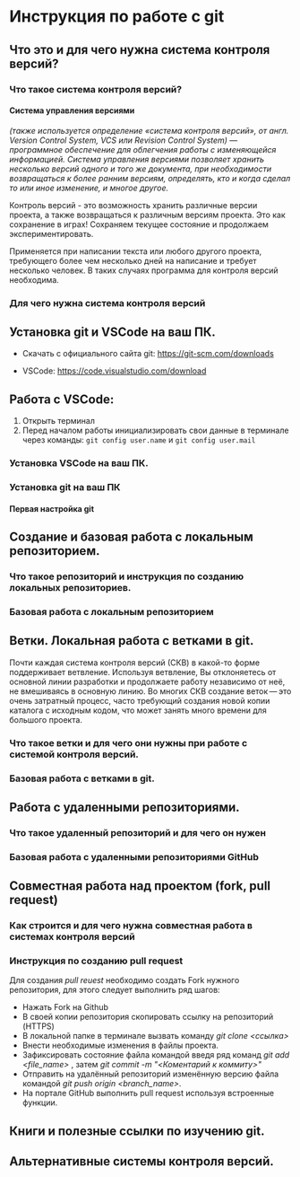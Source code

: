 # Инструкция по работе с git

## Что это и для чего нужна система контроля версий?

### Что такое система контроля версий?
#### Система управления версиями 
_(также используется определение «система контроля версий», от англ. Version Control System, VCS или Revision Control System) — программное обеспечение для облегчения работы с изменяющейся информацией. Система управления версиями позволяет хранить несколько версий одного и того же документа, при необходимости возвращаться к более ранним версиям, определять, кто и когда сделал то или иное изменение, и многое другое._

Контроль версий - это возможность хранить различные версии проекта, а также возвращаться к различным версиям проекта. Это как сохранение в играх! Сохраняем текущее состояние и продолжаем экспериментировать.

Применяется при написании текста или любого другого проекта, требующего более чем несколько дней на написание и требует несколько человек. В таких случаях программа для контроля версий необходима.

### Для чего нужна система контроля версий

## Установка git и VSCode на ваш ПК.

*  Скачать с официального сайта git: https://git-scm.com/downloads

* VSCode: https://code.visualstudio.com/download

## Работа с VSCode:

1. Открыть терминал
2. Перед началом работы инициализировать свои данные в терминале через команды: ```git config user.name```
и ```git config user.mail```





### Установка VSCode на ваш ПК.

### Установка git на ваш ПК

#### Первая настройка git

## Создание и базовая работа с локальным репозиторием.

### Что такое репозиторий и инструкция по созданию локальных репозиториев.

### Базовая работа с локальным репозиторием

## Ветки. Локальная работа с ветками в git.

Почти каждая система контроля версий (СКВ) в какой-то форме поддерживает ветвление. Используя ветвление, Вы отклоняетесь от основной линии разработки и продолжаете работу независимо от неё, не вмешиваясь в основную линию. Во многих СКВ создание веток — это очень затратный процесс, часто требующий создания новой копии каталога с исходным кодом, что может занять много времени для большого проекта.



### Что такое ветки и для чего они нужны при работе с системой контроля версий.

### Базовая работа с ветками в git.

## Работа с удаленными репозиториями.

### Что такое удаленный репозиторий и для чего он нужен

### Базовая работа с удаленными репозиториями GitHub

## Совместная работа над проектом (fork, pull request)

### Как строится и для чего нужна совместная работа в системах контроля версий

### Инструкция по созданию pull request

Для создания *pull reuest* необходимо создать Fork нужного репозитория, для этого следует выполнить ряд шагов:

* Нажать Fork на Github 
* В своей копии репозитория скопировать ссылку на репозиторий (HTTPS)
* В локальной папке в терминале вызвать команду *git clone <ссылка>* 
* Внести необходимые изменения в файлы проекта.
* Зафиксировать состояние файла командой введя ряд команд *git add <file_name>* , затем *git commit -m "<Коментарий к коммиту>"*
* Отправить на удалённый репозиторий изменённую версию файла командой *git push origin <branch_name>*.
* На портале GitHub выполнить pull request используя встроенные функции.




## Книги и полезные ссылки по изучению git.

## Альтернативные системы контроля версий.
